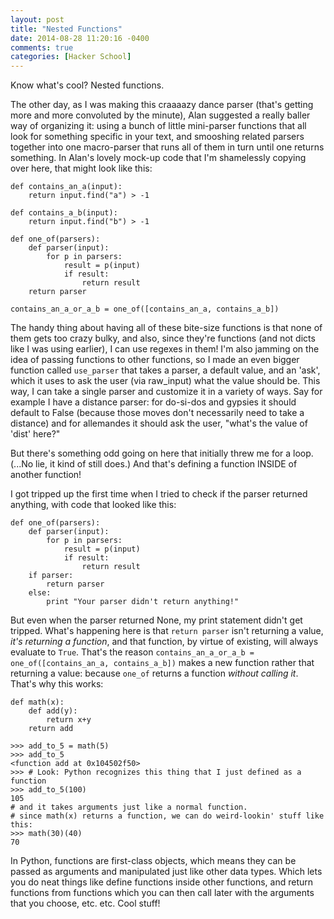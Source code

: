 ```yaml
---
layout: post
title: "Nested Functions"
date: 2014-08-28 11:20:16 -0400
comments: true
categories: [Hacker School]
---
```

Know what's cool? Nested functions.

The other day, as I was making this craaaazy dance parser (that's getting more and more convoluted by the minute), Alan suggested a really baller way of organizing it: using a bunch of little mini-parser functions that all look for something specific in your text, and smooshing related parsers together into one macro-parser that runs all of them in turn until one returns something. In Alan's lovely mock-up code that I'm shamelessly copying over here, that might look like this:

    def contains_an_a(input):
        return input.find("a") > -1

    def contains_a_b(input):
        return input.find("b") > -1

    def one_of(parsers):
        def parser(input):
            for p in parsers:
                result = p(input)
                if result:
                    return result
        return parser

    contains_an_a_or_a_b = one_of([contains_an_a, contains_a_b])

The handy thing about having all of these bite-size functions is that none of them gets too crazy bulky, and also, since they're functions (and not dicts like I was using earlier), I can use regexes in them! I'm also jamming on the idea of passing functions to other functions, so I made an even bigger function called `use_parser` that takes a parser, a default value, and an 'ask', which it uses to ask the user (via raw_input) what the value should be. This way, I can take a single parser and customize it in a variety of ways. Say for example I have a distance parser: for do-si-dos and gypsies it should default to False (because those moves don't necessarily need to take a distance) and for allemandes it should ask the user, "what's the value of 'dist' here?"

But there's something odd going on here that initially threw me for a loop. (...No lie, it kind of still does.) And that's defining a function INSIDE of another function!

I got tripped up the first time when I tried to check if the parser returned anything, with code that looked like this:

    def one_of(parsers):
        def parser(input):
            for p in parsers:
                result = p(input)
                if result:
                    return result
        if parser:
            return parser
        else:
            print "Your parser didn't return anything!"

But even when the parser returned None, my print statement didn't get tripped. What's happening here is that `return parser` isn't returning a value, _it's returning a function_, and that function, by virtue of existing, will always evaluate to `True`. That's the reason `contains_an_a_or_a_b = one_of([contains_an_a, contains_a_b])` makes a new function rather that returning a value: because `one_of` returns a function _without calling it_. That's why this works:

    def math(x):
        def add(y):
            return x+y
        return add

    >>> add_to_5 = math(5)
    >>> add_to_5
    <function add at 0x104502f50>
    >>> # Look: Python recognizes this thing that I just defined as a function
    >>> add_to_5(100)
    105
    # and it takes arguments just like a normal function.
    # since math(x) returns a function, we can do weird-lookin' stuff like this:
    >>> math(30)(40)
    70

In Python, functions are first-class objects, which means they can be passed as arguments and manipulated just like other data types. Which lets you do neat things like define functions inside other functions, and return functions from functions which you can then call later with the arguments that you choose, etc. etc. Cool stuff!